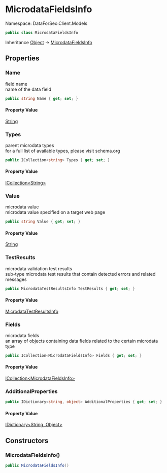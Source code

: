 # MicrodataFieldsInfo

Namespace: DataForSeo.Client.Models

```csharp
public class MicrodataFieldsInfo
```

Inheritance [Object](https://docs.microsoft.com/en-us/dotnet/api/system.object) → [MicrodataFieldsInfo](./dataforseo.client.models.microdatafieldsinfo.md)

## Properties

### **Name**

field name
 <br>name of the data field

```csharp
public string Name { get; set; }
```

#### Property Value

[String](https://docs.microsoft.com/en-us/dotnet/api/system.string)<br>

### **Types**

parent microdata types
 <br>for a full list of available types, please visit schema.org

```csharp
public ICollection<string> Types { get; set; }
```

#### Property Value

[ICollection&lt;String&gt;](https://docs.microsoft.com/en-us/dotnet/api/system.collections.generic.icollection-1)<br>

### **Value**

microdata value
 <br>microdata value specified on a target web page

```csharp
public string Value { get; set; }
```

#### Property Value

[String](https://docs.microsoft.com/en-us/dotnet/api/system.string)<br>

### **TestResults**

microdata validation test results
 <br>sub-type microdata test results that contain detected errors and related messages

```csharp
public MicrodataTestResultsInfo TestResults { get; set; }
```

#### Property Value

[MicrodataTestResultsInfo](./dataforseo.client.models.microdatatestresultsinfo.md)<br>

### **Fields**

microdata fields
 <br>an array of objects containing data fields related to the certain microdata type

```csharp
public ICollection<MicrodataFieldsInfo> Fields { get; set; }
```

#### Property Value

[ICollection&lt;MicrodataFieldsInfo&gt;](./dataforseo.client.models.microdatafieldsinfo.md)<br>

### **AdditionalProperties**

```csharp
public IDictionary<string, object> AdditionalProperties { get; set; }
```

#### Property Value

[IDictionary&lt;String, Object&gt;](https://docs.microsoft.com/en-us/dotnet/api/system.collections.generic.idictionary-2)<br>

## Constructors

### **MicrodataFieldsInfo()**

```csharp
public MicrodataFieldsInfo()
```
